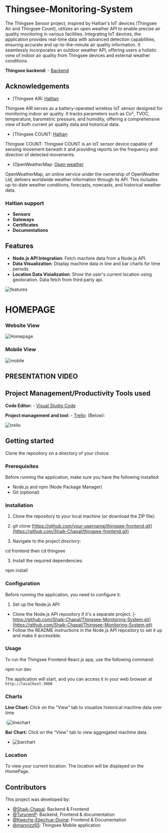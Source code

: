 # Thingsee-Monitoring-System
The Thingsee Sensor project, inspired by Haltian's IoT devices (Thingsee Air and Thingsee Count), utilizes an open weather API to enable precise air quality monitoring in various facilities. Integrating IoT devices, the application provides real-time data with advanced detection capabilities, ensuring accurate and up-to-the-minute air quality information. It seamlessly incorporates an outdoor weather API, offering users a holistic view of indoor air quality from Thingsee devices and external weather conditions.

**Thingsee backend:** - [Backend](https://github.com/Shaik-Chapal/Thingsee-Monitoring-System)


## Acknowledgements

- [Thingsee AIR: [Haltian](https://haltian.com/product/thingsee-air/)

Thingsee AIR serves as a battery-operated wireless IoT sensor designed for monitoring indoor air quality. It tracks parameters such as Co², TVOC, temperature, barometric pressure, and humidity, offering a comprehensive view of both current air quality data and historical data.

- [Thingsee COUNT: [Haltian](https://haltian.com/product/thingsee-count-people-counter/)

Thingsee COUNT: Thingsee COUNT is an IoT sensor device capable of sensing movement beneath it and providing reports on the frequency and direction of detected movements.
- [OpenWeatherMap: [Open weather](https://openweathermap.org/)

OpenWeatherMap, an online service under the ownership of OpenWeather Ltd, delivers worldwide weather information through its API. This includes up-to-date weather conditions, forecasts, nowcasts, and historical weather data.

### Haltian support
- **Sensors**
- **Gateways**
- **Certificates**
- **Documentations**
	

## Features
- **Node.js API Integration**: Fetch machine data from a Node.js API.
- **Data Visualization**: Display machine data in line and bar charts for  time periods.
- **Location Data Visialization**: Show the user's current location using geolocation. Data fetch from third party api.

![features](https://github.com/Shaik-Chapal/thingsee-frontend/assets/43337898/89b89bcb-56ac-4f7b-b5b2-cdfd9be4c531)


# HOMEPAGE

### Website View

![Homepage](https://github.com/Shaik-Chapal/Thingsee-Monitoring-System/assets/43337898/4654fcb8-2d61-4157-ada3-0e3c904a617e)


### Mobile View
![mobile](https://github.com/Shaik-Chapal/thingsee-frontend/assets/43337898/9f5e7767-947e-4e3c-b371-a121f658cf6a)


## PRESENTATION VIDEO


## Project Management/Productivity Tools used

**Code Editor:** - [Visual Studio Code](https://code.visualstudio.com/)


**Project management and tool:**  - [Trello](https://trello.com/templates/project-management): (Below):


![trello](https://github.com/Shaik-Chapal/thingsee-frontend/assets/43337898/0444975a-cbc9-44b7-aea7-8da9d29b2e92)


## Getting started
Clone the repository on a directory of your choice.


### Prerequisites

Before running the application, make sure you have the following installed:

- Node.js and npm (Node Package Manager)
- Git (optional)

### Installation

1. Clone the repository to your local machine (or download the ZIP file):
2. git clone [https://github.com/your-username/thingsee-frontend.git](https://github.com/Shaik-Chapal/thingsee-frontend.git)



2. Navigate to the project directory:

cd frontend
 then
 cd thingsee



3. Install the required dependencies:

npm install



### Configuration

Before running the application, you need to configure it:

1. Set up the Node.js API:

- Clone the Node.js API repository if it's a separate project.
[- https://github.com/Shaik-Chapal/Thingsee-Monitoring-System.git](https://github.com/Shaik-Chapal/Thingsee-Monitoring-System.git)
- Follow the README instructions in the Node.js API repository to set it up and make it accessible.

 

### Usage

To run the Thingsee Frontend React.js app, use the following command:

npm run dev



The application will start, and you can access it in your web browser at `http://localhost:3000`

### Charts

**Line Chart:** Click on the "View" tab to visualize historical machine data over time

-![linechart](https://github.com/Shaik-Chapal/thingsee-frontend/assets/43337898/3211da20-8bac-444d-b133-f61f33210e79)

 **Bar Chart:** Click on the "View" tab to view aggregated machine data.

- ![barchart](https://github.com/Shaik-Chapal/thingsee-frontend/assets/43337898/3ddcae3b-82cd-4f88-b10e-bb4948a2310a)



### Location

To view your current location. The location will be displayed on the HomePage.



## Contributors
This project was developed by:

- [@Shaik-Chapal](https://github.com/Shaik-Chapal): Backend & Frontend
- [@TurunenP](https://github.com/TurunenP): Backend, Frontend & documentation  
- [@Kweche-Ebechue-Divine](https://github.com/Kweche-Ebechue-Divine): Frontend & Documentation
- [@mannizz65](https://github.com/mannizz65t): Thingsee Mobile application 
